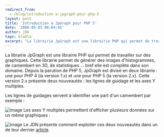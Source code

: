 ```yaml
---
redirect_from:
  - /blog/introduction-a-jpgraph-pour-php-5
layout: post
title: 'Introduction à JpGraph pour PHP 5'
date: '2006-05-03 08:04:45'
author: j0k
tags: blabla
excerpt: "La librairie JpGraph est une librairie PHP qui permet de travailler sur des graphiques. Cette librairie permet de générer des images d'histogrammes, de camembert en 3D, de statistiques ... bref elle est complète dans son domaine.     \nDepuis la parution de PHP 5, JpGraph est divisé en deux librairie : une pour PHP 4 (la version 1.x) et une pour PHP 5 (la version      …"
---
```


La librairie JpGraph est une librairie PHP qui permet de travailler sur des graphiques. Cette librairie permet de générer des images d'histogrammes, de camembert en 3D, de statistiques ... bref elle est complète dans son domaine.
Depuis la parution de PHP 5, JpGraph est divisé en deux librairie : une pour PHP 4 (la version 1.x) et une pour PHP 5 (la version 2.x). Cette version 2.x présente deux nouveautés : les lignes de guidage et les axes Y multiples.

Les lignes de guidages servent à identifier une part d'un camembert par exemple :

 ![image](http://developpeur.journaldunet.com/exemples/php_jpgraph/060428-guidelines.gif)
Les axes Y multiples permettent d'afficher plusieurs données sur un même graphiques :

 ![image](http://developpeur.journaldunet.com/exemples/php_jpgraph/060428-multi-y.gif)
Le JDN présente comment exploiter ces deux nouveautés dans un de leur dernier [article](http://developpeur.journaldunet.com/tutoriel/php/060428-php-jpgraph-lignes.shtml).

